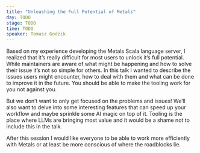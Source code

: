 ```yaml
---
title: "Unleashing the Full Potential of Metals"
day: TODO
stage: TODO
time: TODO
speaker: Tomasz Godzik
---
```


Based on my experience developing the Metals Scala language server, I realized that it’s really difficult for most users to unlock it’s full potential. While maintainers are aware of what might be happening and how to solve their issue it’s not so simple for others. In this talk I wanted to describe the issues users might encounter, how to deal with them and what can be done to improve it in the future. You should be able to make the tooling work for you not against you.

But we don’t want to only get focused on the problems and issues! We’ll also want to delve into some interesting features that can speed up your workflow and maybe sprinkle some AI magic on top of it. Tooling is the place where LLMs are bringing most value and it would be a shame not to include this in the talk.

After this session I would like everyone to be able to work more efficiently with Metals or at least be more conscious of where the roadblocks lie.


    